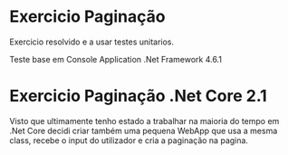 # Exercicio Paginação

Exercicio resolvido e a usar testes unitarios.

Teste base em Console Application .Net Framework 4.6.1
 
# Exercicio Paginação .Net Core 2.1

Visto que ultimamente tenho estado a trabalhar na maioria do tempo em .Net Core decidi criar também uma pequena WebApp que usa a mesma class, recebe o input do utilizador e cria a paginação na pagina.
